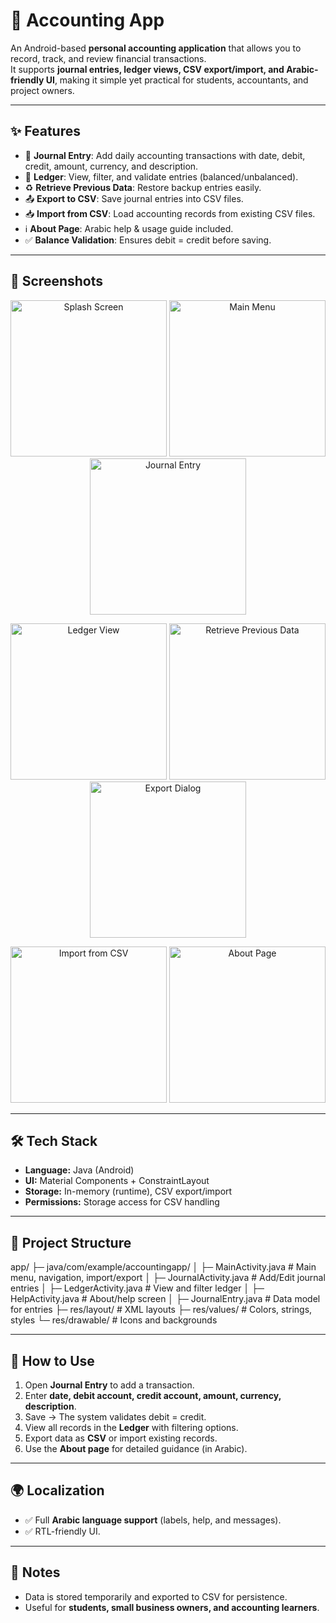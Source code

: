 # 📘 Accounting App

An Android-based **personal accounting application** that allows you to record, track, and review financial transactions.  
It supports **journal entries, ledger views, CSV export/import, and Arabic-friendly UI**, making it simple yet practical for students, accountants, and project owners.

---

## ✨ Features
- 🧾 **Journal Entry**: Add daily accounting transactions with date, debit, credit, amount, currency, and description.  
- 📒 **Ledger**: View, filter, and validate entries (balanced/unbalanced).  
- ♻️ **Retrieve Previous Data**: Restore backup entries easily.  
- 📤 **Export to CSV**: Save journal entries into CSV files.  
- 📥 **Import from CSV**: Load accounting records from existing CSV files.  
- ℹ️ **About Page**: Arabic help & usage guide included.  
- ✅ **Balance Validation**: Ensures debit = credit before saving.  

---

## 📱 Screenshots

<p align="center">
  <img src="https://github.com/user-attachments/assets/03c393d8-1aac-44a6-adb2-64208d270759" alt="Splash Screen" width="250"/>
  <img src="https://github.com/user-attachments/assets/eefe589e-349d-4cdb-ba24-9335b8f5ed18" alt="Main Menu" width="250"/>
  <img src="[screenshots/ss3.png](https://github.com/user-attachments/assets/b00c4c12-7a18-4ba8-8353-0f6f98a2d118)" alt="Journal Entry" width="250"/>
</p>

<p align="center">
  <img src="https://github.com/user-attachments/assets/b8c2d846-d46c-428e-b2f3-52dd2f02c3d6" alt="Ledger View" width="250"/>
  <img src="https://github.com/user-attachments/assets/cca4ed6c-b6a8-48cb-bf73-6606ae9c9cfa" alt="Retrieve Previous Data" width="250"/>
  <img src="https://github.com/user-attachments/assets/d2c2c5c6-0492-4af1-89d0-0fd79cacde4b" alt="Export Dialog" width="250"/>
</p>

<p align="center">
  <img src="https://github.com/user-attachments/assets/436264bc-f996-4f1b-8fe5-8ffa4fa6705b" alt="Import from CSV" width="250"/>
  <img src="https://github.com/user-attachments/assets/da5a6f06-cbb0-4a5a-b12c-48bd9f57ff6f" alt="About Page" width="250"/>
</p>

---

## 🛠 Tech Stack
- **Language:** Java (Android)  
- **UI:** Material Components + ConstraintLayout  
- **Storage:** In-memory (runtime), CSV export/import  
- **Permissions:** Storage access for CSV handling  

---

## 📂 Project Structure

app/
├─ java/com/example/accountingapp/
│ ├─ MainActivity.java # Main menu, navigation, import/export
│ ├─ JournalActivity.java # Add/Edit journal entries
│ ├─ LedgerActivity.java # View and filter ledger
│ ├─ HelpActivity.java # About/help screen
│ ├─ JournalEntry.java # Data model for entries
├─ res/layout/ # XML layouts
├─ res/values/ # Colors, strings, styles
└─ res/drawable/ # Icons and backgrounds


---

## 🚀 How to Use
1. Open **Journal Entry** to add a transaction.  
2. Enter **date, debit account, credit account, amount, currency, description**.  
3. Save → The system validates debit = credit.  
4. View all records in the **Ledger** with filtering options.  
5. Export data as **CSV** or import existing records.  
6. Use the **About page** for detailed guidance (in Arabic).  

---

## 🌍 Localization
- ✅ Full **Arabic language support** (labels, help, and messages).  
- ✅ RTL-friendly UI.  

---

## 📌 Notes
- Data is stored temporarily and exported to CSV for persistence.  
- Useful for **students, small business owners, and accounting learners**.  
